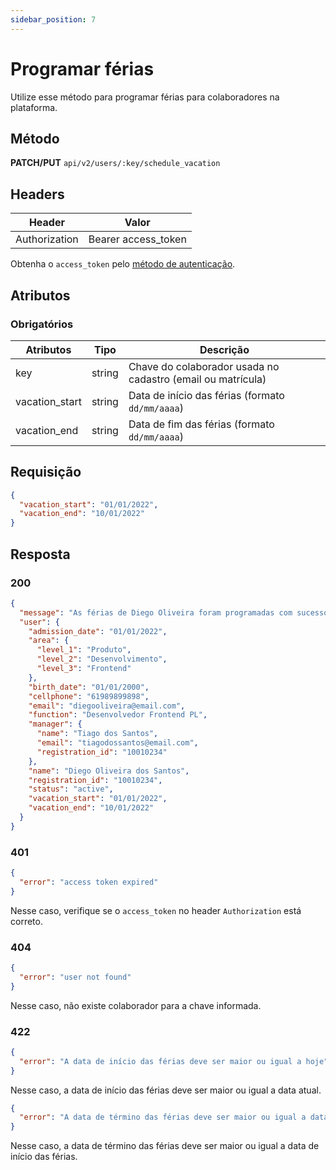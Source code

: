 ```yaml
---
sidebar_position: 7
---
```


# Programar férias

Utilize esse método para programar férias para colaboradores na plataforma.

## Método

**PATCH/PUT**
`api/v2/users/:key/schedule_vacation`

## Headers

| Header        | Valor               |
| ------------- | ------------------- |
| Authorization | Bearer access_token |

Obtenha o `access_token` pelo [método de autenticação](/).

## Atributos

### Obrigatórios

| Atributos | Tipo   | Descrição                                                   |
| --------- | ------ | ----------------------------------------------------------- |
| key       | string | Chave do colaborador usada no cadastro (email ou matrícula) |
| vacation_start | string | Data de início das férias (formato `dd/mm/aaaa`) |
| vacation_end | string | Data de fim das férias (formato `dd/mm/aaaa`) |

## Requisição

```json
{
  "vacation_start": "01/01/2022",
  "vacation_end": "10/01/2022"
}
```

## Resposta

### 200

```json
{
  "message": "As férias de Diego Oliveira foram programadas com sucesso!",
  "user": {
    "admission_date": "01/01/2022",
    "area": {
      "level_1": "Produto",
      "level_2": "Desenvolvimento",
      "level_3": "Frontend"
    },
    "birth_date": "01/01/2000",
    "cellphone": "61989899898",
    "email": "diegooliveira@email.com",
    "function": "Desenvolvedor Frontend PL",
    "manager": {
      "name": "Tiago dos Santos",
      "email": "tiagodossantos@email.com",
      "registration_id": "10010234"
    },
    "name": "Diego Oliveira dos Santos",
    "registration_id": "10010234",
    "status": "active",
    "vacation_start": "01/01/2022",
    "vacation_end": "10/01/2022"
  }
}
```

### 401

```json
{
  "error": "access token expired"
}
```

Nesse caso, verifique se o `access_token` no header `Authorization` está correto.

### 404

```json
{
  "error": "user not found"
}
```

Nesse caso, não existe colaborador para a chave informada.

### 422
  
  ```json
  {
    "error": "A data de início das férias deve ser maior ou igual a hoje"
  }
  ```

Nesse caso, a data de início das férias deve ser maior ou igual a data atual.

```json
{
  "error": "A data de término das férias deve ser maior ou igual a data de início"
}
```

Nesse caso, a data de término das férias deve ser maior ou igual a data de início das férias.

